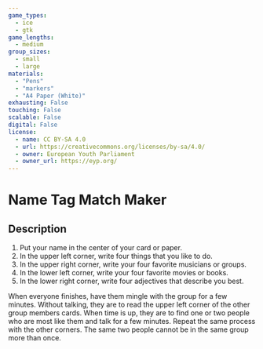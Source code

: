 ```yaml
---
game_types:
  - ice
  - gtk
game_lengths:
  - medium
group_sizes:
  - small
  - large
materials:
  - "Pens"
  - "markers"
  - "A4 Paper (White)"
exhausting: False
touching: False
scalable: False
digital: False
license:
  - name: CC BY-SA 4.0
  - url: https://creativecommons.org/licenses/by-sa/4.0/
  - owner: European Youth Parliament
  - owner_url: https://eyp.org/
---
```

# Name Tag Match Maker

## Description
1. Put your name in the center of your card or paper.
2. In the upper left corner, write four things that you like to do.
3. In the upper right corner, write your four favorite musicians or groups.
4. In the lower left corner, write your four favorite movies or books.
5. In the lower right corner, write four adjectives that describe you best.

When everyone finishes, have them mingle with the group for a few minutes.
Without talking, they are to read the upper left corner of the other group members cards.
When time is up, they are to find one or two people who are most like them and talk for a few minutes. Repeat the same process with the other corners.
The same two people cannot be in the same group more than once.
